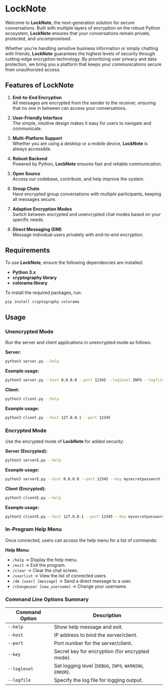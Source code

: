 # LockNote

Welcome to **LockNote**, the next-generation solution for secure conversations. Built with multiple layers of encryption on the robust Python ecosystem, **LockNote** ensures that your conversations remain private, protected, and uncompromised.

Whether you're handling sensitive business information or simply chatting with friends, **LockNote** guarantees the highest levels of security through cutting-edge encryption technology. By prioritizing user privacy and data protection, we bring you a platform that keeps your communications secure from unauthorized access.

## Features of LockNote

1. **End-to-End Encryption**  
   All messages are encrypted from the sender to the receiver, ensuring that no one in between can access your conversations.

2. **User-Friendly Interface**  
   The simple, intuitive design makes it easy for users to navigate and communicate.

3. **Multi-Platform Support**  
   Whether you are using a desktop or a mobile device, **LockNote** is always accessible.

4. **Robust Backend**  
   Powered by Python, **LockNote** ensures fast and reliable communication.

5. **Open Source**  
   Access our codebase, contribute, and help improve the system.

6. **Group Chats**  
   Have encrypted group conversations with multiple participants, keeping all messages secure.

7. **Adaptive Encryption Modes**  
   Switch between encrypted and unencrypted chat modes based on your specific needs.

8. **Direct Messaging (DM)**  
   Message individual users privately with end-to-end encryption.

## Requirements

To use **LockNote**, ensure the following dependencies are installed:

- **Python 3.x**
- **cryptography library**
- **colorama library**

To install the required packages, run:

```bash
pip install cryptography colorama
```

## Usage

### Unencrypted Mode

Run the server and client applications in unencrypted mode as follows:

**Server:**

```bash
python3 server.py --help
```

**Example usage:**

```bash
python3 server.py --host 0.0.0.0 --port 12345 --loglevel INFO --logfile server.log
```

**Client:**

```bash
python3 client.py --help
```

**Example usage:**

```bash
python3 client.py --host 127.0.0.1 --port 12345
```

### Encrypted Mode

Use the encrypted mode of **LockNote** for added security:

**Server (Encrypted):**

```bash
python3 serverE.py --help
```

**Example usage:**

```bash
python3 serverE.py --host 0.0.0.0 --port 12345 --key mysecretpassword --loglevel INFO --logfile server.log
```

**Client (Encrypted):**

```bash
python3 clientE.py --help
```

**Example usage:**

```bash
python3 clientE.py --host 127.0.0.1 --port 12345 --key mysecretpassword
```

### In-Program Help Menu

Once connected, users can access the help menu for a list of commands:

**Help Menu:**

- `/help` &rarr; Display the help menu.
- `/exit` &rarr; Exit the program.
- `/clear` &rarr; Clear the chat screen.
- `/userlist` &rarr; View the list of connected users.
- `/dm [user] [message]` &rarr; Send a direct message to a user.
- `/changeuser [new_username]` &rarr; Change your username.

### Command Line Options Summary

| Command Option | Description                                       |
|----------------|---------------------------------------------------|
| `--help`       | Show help message and exit.                       |
| `--host`       | IP address to bind the server/client.             |
| `--port`       | Port number for the server/client.                |
| `--key`        | Secret key for encryption (for encrypted mode).    |
| `--loglevel`   | Set logging level (`DEBUG`, `INFO`, `WARNING`, `ERROR`). |
| `--logfile`    | Specify the log file for logging output.           |

